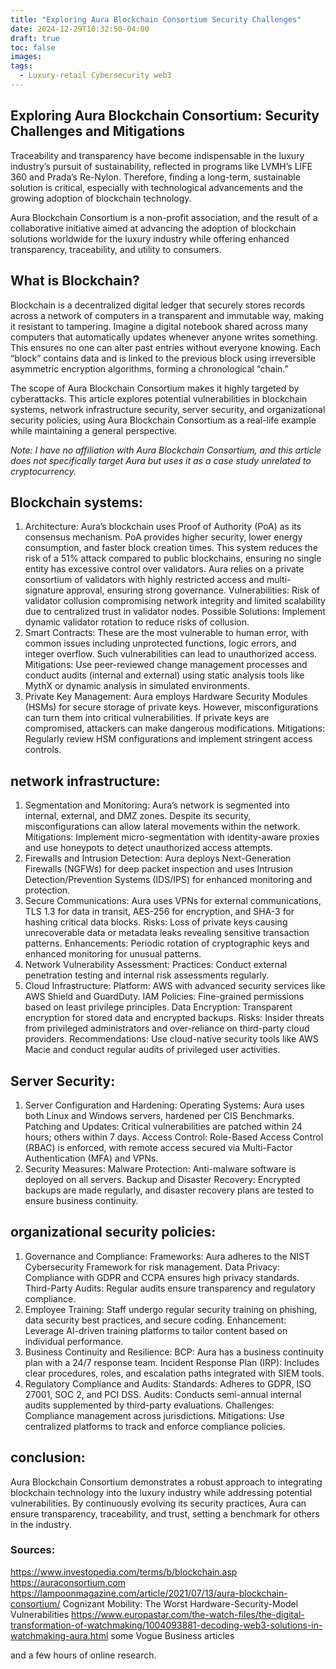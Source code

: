 ```yaml
---
title: "Exploring Aura Blockchain Consortium Security Challenges"
date: 2024-12-29T10:32:50-04:00
draft: true
toc: false
images:
tags:
  - Luxury-retail Cybersecurity web3
---
```


## Exploring Aura Blockchain Consortium: Security Challenges and Mitigations

Traceability and transparency have become indispensable in the luxury industry’s pursuit of sustainability, reflected in programs like LVMH’s LIFE 360 and Prada’s Re-Nylon. Therefore, finding a long-term, sustainable solution is critical, especially with technological advancements and the growing adoption of blockchain technology.

Aura Blockchain Consortium is a non-profit association, and the result of a collaborative initiative aimed at advancing the adoption of blockchain solutions worldwide for the luxury industry while offering enhanced transparency, traceability, and utility to consumers.

## What is Blockchain?
Blockchain is a decentralized digital ledger that securely stores records across a network of computers in a transparent and immutable way, making it resistant to tampering. Imagine a digital notebook shared across many computers that automatically updates whenever anyone writes something. This ensures no one can alter past entries without everyone knowing. Each “block” contains data and is linked to the previous block using irreversible asymmetric encryption algorithms, forming a chronological “chain.”

The scope of Aura Blockchain Consortium makes it highly targeted by cyberattacks. This article explores potential vulnerabilities in blockchain systems, network infrastructure security, server security, and organizational security policies, using Aura Blockchain Consortium as a real-life example while maintaining a general perspective.

*Note: I have no affiliation with Aura Blockchain Consortium, and this article does not specifically target Aura but uses it as a case study unrelated to cryptocurrency.*

## Blockchain systems:
   1. Architecture: Aura’s blockchain uses Proof of Authority (PoA) as its consensus mechanism. PoA provides higher security, lower energy consumption, and faster block creation times. This system reduces the risk of a 51% attack compared to public blockchains, ensuring no single entity has excessive control over validators. Aura relies on a private consortium of validators with highly restricted access and multi-signature approval, ensuring strong governance.
    Vulnerabilities: Risk of validator collusion compromising network integrity and limited scalability due to centralized trust in validator nodes.
   Possible Solutions: Implement dynamic validator rotation to reduce risks of collusion.
   2. Smart Contracts: These are the most vulnerable to human error, with common issues including unprotected functions, logic errors, and integer overflow. Such vulnerabilities can lead to unauthorized access.
    Mitigations: Use peer-reviewed change management processes and conduct audits (internal and external) using static analysis tools like MythX or dynamic analysis in simulated environments.
   3. Private Key Management: Aura employs Hardware Security Modules (HSMs) for secure storage of private keys. However, misconfigurations can turn them into critical vulnerabilities. If private keys are compromised, attackers can make dangerous modifications.
    Mitigations: Regularly review HSM configurations and implement stringent access controls.

## network infrastructure:
  1. Segmentation and Monitoring: Aura’s network is segmented into internal, external, and DMZ zones. Despite its security, misconfigurations can allow lateral movements within the network.
    Mitigations: Implement micro-segmentation with identity-aware proxies and use honeypots to detect unauthorized access attempts.
  2. Firewalls and Intrusion Detection: Aura deploys Next-Generation Firewalls (NGFWs) for deep packet inspection and uses Intrusion Detection/Prevention Systems (IDS/IPS) for enhanced monitoring and protection.
   3. Secure Communications: Aura uses VPNs for external communications, TLS 1.3 for data in transit, AES-256 for encryption, and SHA-3 for hashing critical data blocks.
    Risks: Loss of private keys causing unrecoverable data or metadata leaks revealing sensitive transaction patterns.
    Enhancements: Periodic rotation of cryptographic keys and enhanced monitoring for unusual patterns.
   4.  Network Vulnerability Assessment:
    Practices: Conduct external penetration testing and internal risk assessments regularly.
   5. Cloud Infrastructure:
    Platform: AWS with advanced security services like AWS Shield and GuardDuty.
    IAM Policies: Fine-grained permissions based on least privilege principles.
    Data Encryption: Transparent encryption for stored data and encrypted backups.
    Risks: Insider threats from privileged administrators and over-reliance on third-party cloud providers.
    Recommendations: Use cloud-native security tools like AWS Macie and conduct regular audits of privileged user activities.

## Server Security:
1. Server Configuration and Hardening:
Operating Systems: Aura uses both Linux and Windows servers, hardened per CIS Benchmarks.
Patching and Updates: Critical vulnerabilities are patched within 24 hours; others within 7 days.
Access Control: Role-Based Access Control (RBAC) is enforced, with remote access secured via Multi-Factor Authentication (MFA) and VPNs.
2. Security Measures:
Malware Protection: Anti-malware software is deployed on all servers.
Backup and Disaster Recovery: Encrypted backups are made regularly, and disaster recovery plans are tested to ensure business continuity.

## organizational security policies:
1. Governance and Compliance:
Frameworks: Aura adheres to the NIST Cybersecurity Framework for risk management.
Data Privacy: Compliance with GDPR and CCPA ensures high privacy standards.
Third-Party Audits: Regular audits ensure transparency and regulatory compliance.
2. Employee Training: Staff undergo regular security training on phishing, data security best practices, and secure coding.
Enhancement: Leverage AI-driven training platforms to tailor content based on individual performance.
3. Business Continuity and Resilience:
BCP: Aura has a business continuity plan with a 24/7 response team.
Incident Response Plan (IRP): Includes clear procedures, roles, and escalation paths integrated with SIEM tools.
4. Regulatory Compliance and Audits:
Standards: Adheres to GDPR, ISO 27001, SOC 2, and PCI DSS.
Audits: Conducts semi-annual internal audits supplemented by third-party evaluations.
Challenges: Compliance management across jurisdictions.
Mitigations: Use centralized platforms to track and enforce compliance policies.

## conclusion:
Aura Blockchain Consortium demonstrates a robust approach to integrating blockchain technology into the luxury industry while addressing potential vulnerabilities. By continuously evolving its security practices, Aura can ensure transparency, traceability, and trust, setting a benchmark for others in the industry.

### Sources:
https://www.investopedia.com/terms/b/blockchain.asp
https://auraconsortium.com
https://lampoonmagazine.com/article/2021/07/13/aura-blockchain-consortium/
Cognizant Mobility: The Worst Hardware-Security-Model Vulnerabilities
https://www.europastar.com/the-watch-files/the-digital-transformation-of-watchmaking/1004093881-decoding-web3-solutions-in-watchmaking-aura.html
some Vogue Business articles

and a few hours of online research.

